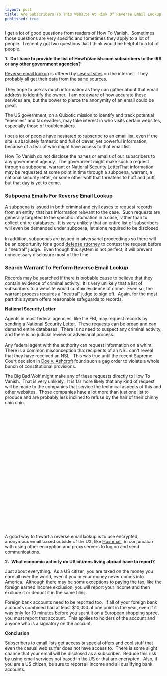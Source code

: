 ```yaml
---
layout: post
title: Are Subscribers To This Website At Risk Of Reverse Email Lookup?
published: true
---
```

<p>I get a lot of good questions from readers of How To Vanish.  Sometimes those questions are very specific and sometimes they apply to a lot of people.  I recently got two questions that I think would be helpful to a lot of people.</p>
<p><strong>1.  Do I have to provide the list of HowToVanish.com subscribers to the IRS or any other government agencies?</strong></p>
<p><a title="reverse email lookup" href="http://www.howtovanish.com/2010/08/are-subscribers-to-this-website-at-risk-of-reverse-email-lookup" target="_blank">Reverse email lookup</a> is offered by <a title="reverse email lookup" href="http://www.reverselookupemailtool.com/index.html" target="_blank">several sites</a> on the internet.  They probably all get their data from the same sources.  <br /><br />They hope to use as much information as they can gather about that email address to identify the owner.  I am not aware of how accurate these services are, but the power to pierce the anonymity of an email could be great.</p>
<p>The US government, on a Quixotic mission to identify and track potential "enemies" and tax evaders, may take interest in who visits certain websites, especially those of troublemakers. <br /><br /> I bet a lot of people have hesitated to subscribe to an email list, even if the site is absolutely fantastic and full of clever, yet powerful information, because of a fear of who might have access to that email list.</p>
<p>How To Vanish do not disclose the names or emails of our subscribers to any government agency.  The government might make such a request through a subpoena, warrant or National Security LetterThat information may be requested at some point in time through a subpoena, warrant, a national security letter, or some other wolf that threatens to huff and puff, but that day is yet to come.</p>
<h3><strong>Subpoena Emails For Reverse Email Lookup</strong></h3>
<p>A subpoena is issued in both criminal and civil cases to request records from an entity  that has information relevant to the case.  Such requests are generally targeted to the specific information in a case, rather than to collect entire databases.  It is very unlikely that an entire list of subscribers will even be demanded under subpoena, let alone required to be disclosed. <br /><br /> In addition, subpoenas are issued in adversarial proceedings so there will be an opportunity for a good <a title="San Diego Defense Attorney" href="http://www.conforti-turner.com/" target="_blank">defense attorney</a> to contest the request before a "neutral" judge.  Even though this system is not perfect, it will prevent unnecessary disclosure most of the time.</p>
<h3><strong>Search Warrant To Perform Reverse Email Lookup</strong></h3>
<p>Records may be searched if there is probable cause to believe that they contain evidence of criminal activity.  It is very unlikely that a list of subscribers to a website would contain evidence of crime.  Even so, the warrant process requires a "neutral" judge to sign off.  Again, for the most part this system offers reasonable safeguards to records.</p>
<p><strong>National Security Letter</strong></p>
<p>Agents in most federal agencies, like the FBI, may request records by sending a <a title="privacy tools and resources" href="http://www.howtovanish.com/2010/07/recommended-videos/#Nova: The Spy Factory" target="_blank">National Security Letter</a>.  These requests can be broad and can demand entire databases.  There is no need to suspect any criminal activity, and there is no judicial review or adversarial process. <br /><br /> Any federal agent with the authority can request information on a whim.  There is a common misconception that recipients of an NSL can't reveal that they have received an NSL.  This was true until the recent Supreme Court decision in <a title="Doe v Ashcroft" href="http://scholar.google.com/scholar_case?case=15299110744201350486&amp;hl=en&amp;as_sdt=2&amp;as_vis=1&amp;oi=scholarr" target="_blank">Doe v. Ashcroft</a> found such a gag order to violate a whole bunch of constitutional provisions.</p>
<p>The Big Bad Wolf might make any of these requests directly to How To Vanish.  That is very unlikely.  It is far more likely that any kind of request will be made to the companies that service the technical aspects of this and other websites.  Those companies have a lot more than just one list to produce and are probably less inclined to refuse by the hair of their chinny chin chin.</p>
<p><object classid="clsid:d27cdb6e-ae6d-11cf-96b8-444553540000" width="480" height="385" codebase="http://download.macromedia.com/pub/shockwave/cabs/flash/swflash.cab#version=6,0,40,0"><param name="name" value="reverse email lookup" /><param name="src" value="http://www.youtube.com/v/gAIKG2MpsmE?fs=1&amp;hl=en_US" /><embed type="application/x-shockwave-flash" width="480" height="385" src="http://www.youtube.com/v/gAIKG2MpsmE?fs=1&amp;hl=en_US" name="reverse email lookup"></embed></object></p>
<p>A good way to thwart a reverse email lookup is to use encrypted, anonymous email based outside of the US, like <a title="hushmail" href="http://www.howtovanish.com/2010/03/husmail-husmail-login/" target="_blank">Hushmail</a>, in conjunction with using other encryption and proxy servers to log on and send communications.</p>
<p><strong>2.  What economic activity do US citizens living abroad have to report?</strong></p>
<p>Just about everything.  As a US citizen, you are taxed on the money you earn all over the world, even if you or your money never comes into America.  Although there may be some exceptions to paying the tax, like the foreign earned income exclusion, you will report your income and then exclude it or deduct it in the same filing.</p>
<p>Foreign bank accounts need to be reported too.  If all of your foreign bank accounts combined had at least $10,000 at one point in the year, even if it was only for 10 minutes before you spent it on a European shopping spree, you must report that account.  This applies to holders of the account and anyone who is a signatory on the account.</p>
<p><strong>Conclusion</strong></p>
<p>Subscribers to email lists get access to special offers and cool stuff that even the casual web surfer does not have access to.  There is some slight chance that your email will be disclosed as a subscriber.  Reduce this risk by using email services not based in the US or that are encrypted.  Also, if you are a US citizen, be sure to report all income and all qualifying bank accounts.</p>
